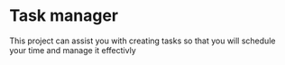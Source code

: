 # Task manager

This project can assist you with creating tasks so that you will schedule your time and manage it effectivly
